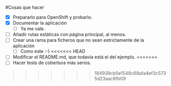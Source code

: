 #Cosas que hacer

* [x] Prepararlo para OpenShift y probarlo.
* [x] Documentar la aplicación
	* [ ] Ya me vale.
* [ ] Añadir rutas estáticas con página principal, al menos.
* [ ] Crear una rama para ficheros que no sean estrictamente de la aplicación
  * [ ] Como este :-)
<<<<<<< HEAD
* [ ] Modificar el README.md, que todavía está el del ejemplo.
=======
* [ ] Hacer tests de cobertura más serios.
>>>>>>> 184939cb5e1548c68afa4ef3c5735d23aac6fb09
